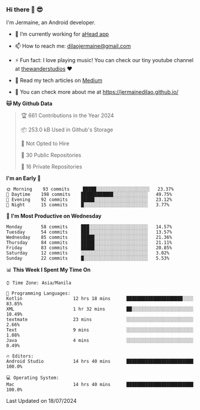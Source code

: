 ### Hi there 👋 😎
I'm Jermaine, an Android developer.

- 🔭 I’m currently working for [aHead app](https://www.ahead-app.com/)

- 📫 How to reach me: dilaojermaine@gmail.com

- ⚡ Fun fact: I love playing music! You can check our tiny youtube channel at [thewanderstudios](https://www.youtube.com/thewanderstudios) ♥️

- 📖 Read my tech articles on [Medium](https://jermainedilao.medium.com/)

- 👀 You can check more about me at https://jermainedilao.github.io/

<!--
**jermainedilao/jermainedilao** is a ✨ _special_ ✨ repository because its `README.md` (this file) appears on your GitHub profile.

Here are some ideas to get you started:

- 🔭 I’m currently working on ...
- 🌱 I’m currently learning ...
- 👯 I’m looking to collaborate on ...
- 🤔 I’m looking for help with ...
- 💬 Ask me about ...
- 📫 How to reach me: ...
- 😄 Pronouns: ...
- ⚡ Fun fact: ...
-->

<!--START_SECTION:waka-->
**🐱 My Github Data** 

> 🏆 661 Contributions in the Year 2024
 > 
> 📦 253.0 kB Used in Github's Storage 
 > 
> 🚫 Not Opted to Hire
 > 
> 📜 30 Public Repositories 
 > 
> 🔑 16 Private Repositories  
 > 
**I'm an Early 🐤** 

```text
🌞 Morning    93 commits     █████░░░░░░░░░░░░░░░░░░░░   23.37% 
🌆 Daytime    198 commits    ████████████░░░░░░░░░░░░░   49.75% 
🌃 Evening    92 commits     █████░░░░░░░░░░░░░░░░░░░░   23.12% 
🌙 Night      15 commits     █░░░░░░░░░░░░░░░░░░░░░░░░   3.77%

```
📅 **I'm Most Productive on Wednesday** 

```text
Monday       58 commits     ███░░░░░░░░░░░░░░░░░░░░░░   14.57% 
Tuesday      54 commits     ███░░░░░░░░░░░░░░░░░░░░░░   13.57% 
Wednesday    85 commits     █████░░░░░░░░░░░░░░░░░░░░   21.36% 
Thursday     84 commits     █████░░░░░░░░░░░░░░░░░░░░   21.11% 
Friday       83 commits     █████░░░░░░░░░░░░░░░░░░░░   20.85% 
Saturday     12 commits     ░░░░░░░░░░░░░░░░░░░░░░░░░   3.02% 
Sunday       22 commits     █░░░░░░░░░░░░░░░░░░░░░░░░   5.53%

```


📊 **This Week I Spent My Time On** 

```text
⌚︎ Time Zone: Asia/Manila

💬 Programming Languages: 
Kotlin                   12 hrs 18 mins      █████████████████████░░░░   83.85% 
XML                      1 hr 32 mins        ██░░░░░░░░░░░░░░░░░░░░░░░   10.49% 
textmate                 23 mins             ░░░░░░░░░░░░░░░░░░░░░░░░░   2.66% 
Text                     9 mins              ░░░░░░░░░░░░░░░░░░░░░░░░░   1.08% 
Java                     4 mins              ░░░░░░░░░░░░░░░░░░░░░░░░░   0.49%

🔥 Editors: 
Android Studio           14 hrs 40 mins      █████████████████████████   100.0%

💻 Operating System: 
Mac                      14 hrs 40 mins      █████████████████████████   100.0%

```


 Last Updated on 18/07/2024
<!--END_SECTION:waka-->
